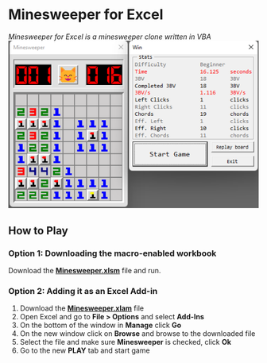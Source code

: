 # Minesweeper for Excel

_Minesweeper for Excel is a minesweeper clone written in VBA_ ![Game screenshot](img/preview.png)

## How to Play

### Option 1: Downloading the macro-enabled workbook

Download the [**Minesweeper.xlsm**](dist/Minesweeper.xlsm) file and run.

### Option 2: Adding it as an Excel Add-in

1. Download the [**Minesweeper.xlam**](dist/Minesweeper.xlam) file
2. Open Excel and go to **File > Options** and select **Add-Ins**
3. On the bottom of the window in **Manage** click **Go**
4. On the new window click on **Browse** and browse to the downloaded file
5. Select the file and make sure **Minesweeper** is checked, click **Ok**
6. Go to the new **PLAY** tab and start game

